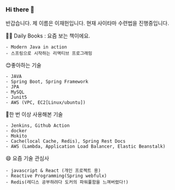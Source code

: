 ### Hi there 👋

반갑습니다. 제 이름은 이재헌입니다.  현재 사이타마 수련법을 진행중입니다.

👨‍💻 Daily Books : 요즘 보는 책이에요.
```
- Modern Java in action
- 스프링으로 시작하는 리액티브 프로그래밍
```

😊좋아하는 기술
```
- JAVA 
- Spring Boot, Spring Framework
- JPA
- MySQL 
- Junit5
- AWS (VPC, EC2[Linux/ubuntu])
```

🙂한 번 이상 사용해본 기술  
```
- Jenkins, Github Action
- docker
- Mokito
- Cache(local Cache, Redis), Spring Rest Docs
- AWS (Lambda, Application Load Balancer, Elastic Beanstalk)  
```

😄 요즘 기술 관심사
```
- javascript & React (개인 프로젝트 용)
- Reactive Programming(Spring webfulx)
- Redis(레디스 공부하려다 도커의 파워풀함을 느껴버렸다!)
```
